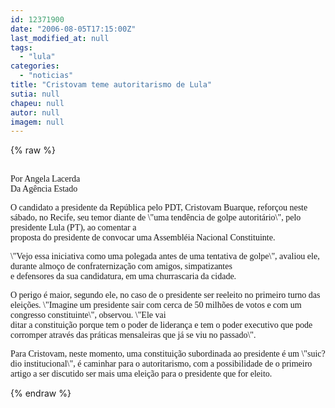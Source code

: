 ```yaml
---
id: 12371900
date: "2006-08-05T17:15:00Z"
last_modified_at: null
tags:
  - "lula"
categories:
  - "noticias"
title: "Cristovam teme autoritarismo de Lula"
sutia: null
chapeu: null
autor: null
imagem: null
---
```

{% raw %}
<p><FONT face=Verdana></p>
<p><P><BR>Por Angela Lacerda<BR>Da Agência Estado</P></p>
<p><P>O candidato a presidente da República pelo PDT, Cristovam Buarque, reforçou neste sábado, no Recife, seu temor diante de \"uma tendência de golpe autoritário\", pelo presidente Lula (PT), ao comentar a<BR>proposta do presidente de convocar uma Assembléia Nacional Constituinte.</P></p>
<p><P>\"Vejo essa iniciativa como uma polegada antes de uma tentativa de golpe\", avaliou ele, durante almoço de confraternização com amigos, simpatizantes<BR>e defensores da sua candidatura, em uma churrascaria da cidade. </P></p>
<p><P>O perigo é maior, segundo ele, no caso de o presidente ser reeleito no primeiro turno das eleições. \"Imagine um presidente sair com cerca de 50 milhões de votos e com um congresso constituinte\", observou. \"Ele vai<BR>ditar a constituição porque tem o poder de liderança e tem o poder executivo que pode corromper através das práticas mensaleiras que já se viu no passado\". </P></p>
<p><P>Para Cristovam, neste momento, uma constituição subordinada ao presidente é um \"suic?dio institucional\", é caminhar para o autoritarismo, com a possibilidade de o primeiro artigo a ser discutido ser mais uma eleição para o presidente que for eleito.</FONT><BR></P> </p>
{% endraw %}